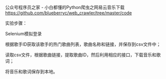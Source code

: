 公众号程序员之家 - 小白都懂的Python爬虫之网易云音乐下载
https://github.com/blueberryc/web_crawler/tree/master/code

实验步骤：

Selenium模拟登录

根据歌手ID获取该歌手的热门歌曲列表，歌曲名称和链接，并保存到csv文件中；

读取csv文件，根据歌曲链接，提取歌曲ID，然后利用相应的接口，下载音乐和歌词；

将音乐和歌词保存到本地。